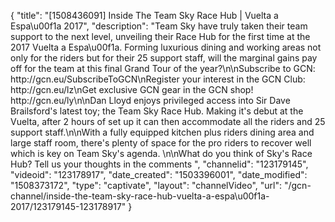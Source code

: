 {
    "title": "[1508436091] Inside The Team Sky Race Hub | Vuelta a Espa\u00f1a 2017",
    "description": "Team Sky have truly taken their team support to the next level, unveiling their Race Hub for the first time at the 2017 Vuelta a Espa\u00f1a. Forming luxurious dining and working areas not only for the riders but for their 25 support staff, will the marginal gains pay off for the team at this final Grand Tour of the year?\n\nSubscribe to GCN: http:\/\/gcn.eu\/SubscribeToGCN\nRegister your interest in the GCN Club: http:\/\/gcn.eu\/lz\nGet exclusive GCN gear in the GCN shop! http:\/\/gcn.eu\/ly\n\nDan Lloyd enjoys privileged access into Sir Dave Brailsford's latest toy; the Team Sky Race Hub. Making it's debut at the Vuelta, after 2 hours of set up it can then accommodate all the riders and 25 support staff.\n\nWith a fully equipped kitchen plus riders dining area and large staff room, there's plenty of space for the pro riders to recover well which is key on Team Sky's agenda. \n\nWhat do you think of Sky's Race Hub? Tell us your thoughts in the comments ",
    "channelid": "123179145",
    "videoid": "123178917",
    "date_created": "1503396001",
    "date_modified": "1508373172",
    "type": "captivate",
    "layout": "channelVideo",
    "url": "\/gcn-channel\/inside-the-team-sky-race-hub-vuelta-a-espa\u00f1a-2017\/123179145-123178917"
}